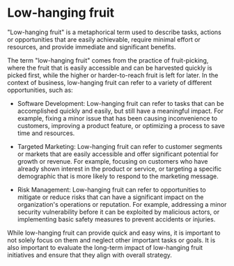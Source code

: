 # Low-hanging fruit

"Low-hanging fruit" is a metaphorical term used to describe tasks, actions or opportunities that are easily achievable, require minimal effort or resources, and provide immediate and significant benefits. 

The term "low-hanging fruit" comes from the practice of fruit-picking, where the fruit that is easily accessible and can be harvested quickly is picked first, while the higher or harder-to-reach fruit is left for later. In the context of business, low-hanging fruit can refer to a variety of different opportunities, such as:

* Software Development: Low-hanging fruit can refer to tasks that can be accomplished quickly and easily, but still have a meaningful impact. For example, fixing a minor issue that has been causing inconvenience to customers, improving a product feature, or optimizing a process to save time and resources.

* Targeted Marketing: Low-hanging fruit can refer to customer segments or markets that are easily accessible and offer significant potential for growth or revenue. For example, focusing on customers who have already shown interest in the product or service, or targeting a specific demographic that is more likely to respond to the marketing message.

* Risk Management: Low-hanging fruit can refer to opportunities to mitigate or reduce risks that can have a significant impact on the organization's operations or reputation. For example, addressing a minor security vulnerability before it can be exploited by malicious actors, or implementing basic safety measures to prevent accidents or injuries.

While low-hanging fruit can provide quick and easy wins, it is important to not solely focus on them and neglect other important tasks or goals. It is also important to evaluate the long-term impact of low-hanging fruit initiatives and ensure that they align with overall strategy.

